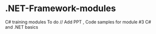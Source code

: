 # .NET-Framework-modules
C# training modules
To do // Add PPT ,  Code samples for module #3 C# and .NET basics
